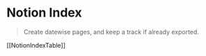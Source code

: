 # Notion Index

> Create datewise pages, and keep a track if already exported.

[[NotionIndexTable]]